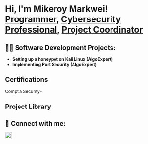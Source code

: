 <h1>Hi, I'm Mikeroy Markwei! <br/><a href="https://github.com/joshmadakor1">Programmer</a>, <a href="https://www.linkedin.com/in/joshmadakor/">Cybersecurity Professional</a>, <a href="https://www.youtube.com/c/joshmadakor">Project Coordinator</a></h1>

<h2>👨‍💻 Software Development Projects:</h2>

- <b>Setting up a honeypot on Kali Linux (AlgoExpert)</b>
- <b>Implementing Port Security (AlgoExpert)</b>

<h2> Certifications </h2>
Comptia Security+
<h2>Project Library </h2>

<h2> 🤳 Connect with me:</h2>


[<img align="left" alt="MikeMarkwei | LinkedIn" width="22px" src="https://www.linkedin.com/in/mike-m-655627119/" />][linkedin]



[linkedin]: https://linkedin.com/in/joshmadakor

<!--
**joshmadakor1/joshmadakor1** is a ✨ _special_ ✨ repository because its `README.md` (this file) appears on your GitHub profile.

Here are some ideas to get you started:

- 🔭 I’m currently working on ...
- 🌱 I’m currently learning ...
- 👯 I’m looking to collaborate on ...
- 🤔 I’m looking for help with ...
- 💬 Ask me about ...
- 📫 How to reach me: ...
- 😄 Pronouns: ...
- ⚡ Fun fact: ...
-->
